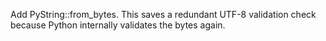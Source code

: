 Add PyString::from_bytes. This saves a redundant UTF-8 validation check because Python internally validates the bytes again.
